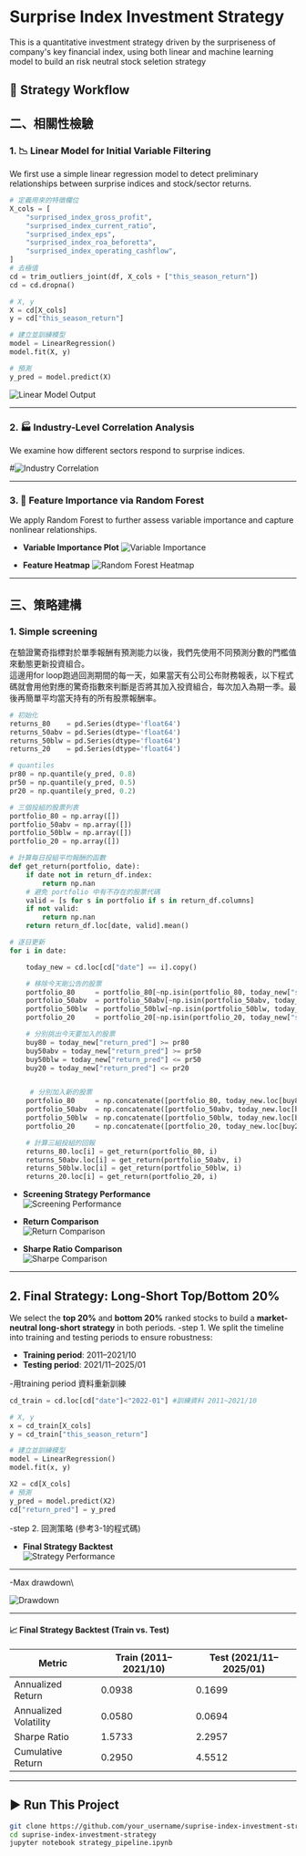 #  Surprise Index Investment Strategy

This is a quantitative investment strategy driven by the surpriseness of company's key financial index, using both linear and machine learning model to build an risk neutral stock seletion strategy

## 🧭 Strategy Workflow

## 二、相關性檢驗
### 1. 📉 Linear Model for Initial Variable Filtering
We first use a simple linear regression model to detect preliminary relationships between surprise indices and stock/sector returns.
````python
# 定義用來的特徵欄位
X_cols = [
    "surprised_index_gross_profit",
    "surprised_index_current_ratio",
    "surprised_index_eps",
    "surprised_index_roa_beforetta",
    "surprised_index_operating_cashflow",
]
# 去極值
cd = trim_outliers_joint(df, X_cols + ["this_season_return"])
cd = cd.dropna()

# X, y
X = cd[X_cols]
y = cd["this_season_return"]

# 建立並訓練模型
model = LinearRegression()
model.fit(X, y)

# 預測
y_pred = model.predict(X)
````
![Linear Model Output](output.png)

---

### 2. 🏭 Industry-Level Correlation Analysis
We examine how different sectors respond to surprise indices.

#![Industry Correlation](industry_corr.png)

---

### 3. 🌳 Feature Importance via Random Forest
We apply Random Forest to further assess variable importance and capture nonlinear relationships.

- **Variable Importance Plot**
  ![Variable Importance](variable_impo.png)

- **Feature Heatmap**
  ![Random Forest Heatmap](randomforest_heat.png)

---

## 三、策略建構
### 1. Simple screening
在驗證驚奇指標對於單季報酬有預測能力以後，我們先使用不同預測分數的門檻值來動態更新投資組合。\
這邊用for loop跑過回測期間的每一天，如果當天有公司公布財務報表，以下程式碼就會用他對應的驚奇指數來判斷是否將其加入投資組合，每次加入為期一季。最後再簡單平均當天持有的所有股票報酬率。
````python
# 初始化
returns_80    = pd.Series(dtype='float64')
returns_50abv = pd.Series(dtype='float64')
returns_50blw = pd.Series(dtype='float64')
returns_20    = pd.Series(dtype='float64')

# quantiles
pr80 = np.quantile(y_pred, 0.8)
pr50 = np.quantile(y_pred, 0.5)
pr20 = np.quantile(y_pred, 0.2)

# 三個投組的股票列表
portfolio_80 = np.array([])
portfolio_50abv = np.array([])
portfolio_50blw = np.array([])
portfolio_20 = np.array([])

# 計算每日投組平均報酬的函數
def get_return(portfolio, date):
    if date not in return_df.index:
        return np.nan
    # 避免 portfolio 中有不存在的股票代碼
    valid = [s for s in portfolio if s in return_df.columns]
    if not valid:
        return np.nan
    return return_df.loc[date, valid].mean()

# 逐日更新
for i in date:

    today_new = cd.loc[cd["date"] == i].copy()

    # 移除今天剛公告的股票
    portfolio_80     = portfolio_80[~np.isin(portfolio_80, today_new["stock"].values)]
    portfolio_50abv  = portfolio_50abv[~np.isin(portfolio_50abv, today_new["stock"].values)]
    portfolio_50blw  = portfolio_50blw[~np.isin(portfolio_50blw, today_new["stock"].values)]
    portfolio_20     = portfolio_20[~np.isin(portfolio_20, today_new["stock"].values)]

    # 分別挑出今天要加入的股票
    buy80 = today_new["return_pred"] >= pr80
    buy50abv = today_new["return_pred"] >= pr50
    buy50blw = today_new["return_pred"] <= pr50
    buy20 = today_new["return_pred"] <= pr20


     # 分別加入新的股票
    portfolio_80     = np.concatenate([portfolio_80, today_new.loc[buy80, "stock"].values])
    portfolio_50abv  = np.concatenate([portfolio_50abv, today_new.loc[buy50abv, "stock"].values])
    portfolio_50blw  = np.concatenate([portfolio_50blw, today_new.loc[buy50blw, "stock"].values])
    portfolio_20     = np.concatenate([portfolio_20, today_new.loc[buy20, "stock"].values])

    # 計算三組投組的回報
    returns_80.loc[i] = get_return(portfolio_80, i)
    returns_50abv.loc[i] = get_return(portfolio_50abv, i)
    returns_50blw.loc[i] = get_return(portfolio_50blw, i)
    returns_20.loc[i] = get_return(portfolio_20, i)
````
- **Screening Strategy Performance**\
  ![Screening Performance](screening_performance.png)

- **Return Comparison**\
  ![Return Comparison](return_compare.png)

- **Sharpe Ratio Comparison**\
  ![Sharpe Comparison](sharp_compare.png)

---

## 2. Final Strategy: Long-Short Top/Bottom 20%

We select the **top 20%** and **bottom 20%** ranked stocks to build a **market-neutral long-short strategy** in both periods.
-step 1.
We split the timeline into training and testing periods to ensure robustness:

- **Training period**: 2011–2021/10  
- **Testing period**: 2021/11–2025/01
  
-用training period 資料重新訓練
````python
cd_train = cd.loc[cd["date"]<"2022-01"] #訓練資料 2011~2021/10

# X, y
x = cd_train[X_cols]
y = cd_train["this_season_return"]

# 建立並訓練模型
model = LinearRegression()
model.fit(x, y)

X2 = cd[X_cols]
# 預測
y_pred = model.predict(X2)
cd["return_pred"] = y_pred
````
-step 2.
回測策略 (參考3-1的程式碼)

- **Final Strategy Backtest**\
  ![Strategy Performance](strat_perform.png)

---
-Max drawdown\

![Drawdown](drawdown.png)

---

#### 📈 Final Strategy Backtest (Train vs. Test)

| Metric                | Train (2011–2021/10) | Test (2021/11–2025/01) |
|------------------------|----------------------|-------------------------|
| Annualized Return      | 0.0938               | 0.1699                  |
| Annualized Volatility  | 0.0580               | 0.0694                  |
| Sharpe Ratio           | 1.5733               | 2.2957                  |
| Cumulative Return      | 0.2950               | 4.5512                  |

---

## ▶️ Run This Project

```bash
git clone https://github.com/your_username/suprise-index-investment-strategy.git
cd suprise-index-investment-strategy
jupyter notebook strategy_pipeline.ipynb
